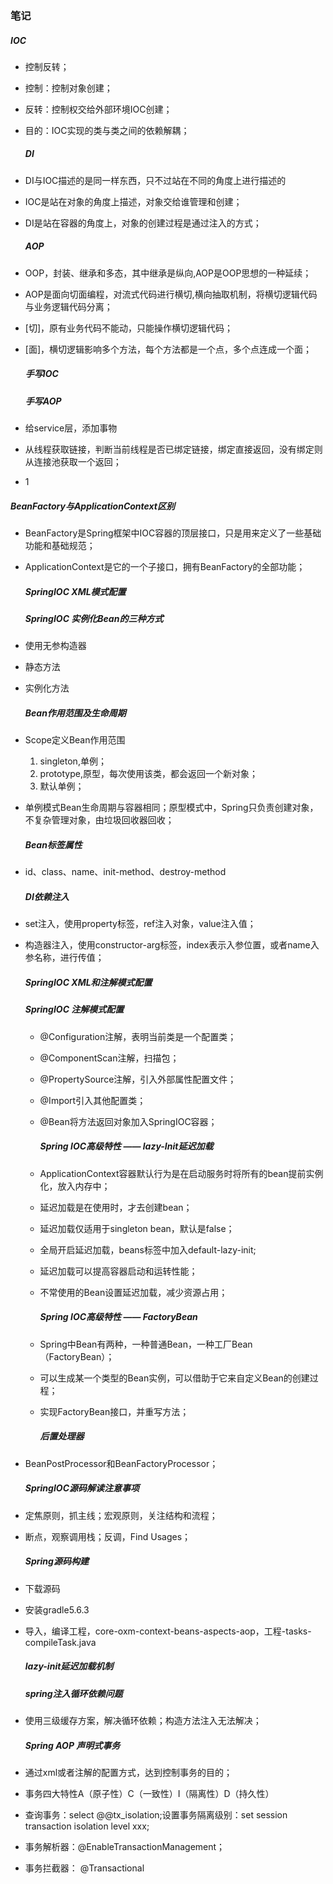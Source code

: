 ### 笔记

##### 				IOC

- 控制反转；

- 控制：控制对象创建；

- 反转：控制权交给外部环境IOC创建；

- 目的：IOC实现的类与类之间的依赖解耦；

  ##### DI
  
- DI与IOC描述的是同一样东西，只不过站在不同的角度上进行描述的

- IOC是站在对象的角度上描述，对象交给谁管理和创建；

- DI是站在容器的角度上，对象的创建过程是通过注入的方式；

  ##### AOP

- OOP，封装、继承和多态，其中继承是纵向,AOP是OOP思想的一种延续；

- AOP是面向切面编程，对流式代码进行横切,横向抽取机制，将横切逻辑代码与业务逻辑代码分离；

- [切]，原有业务代码不能动，只能操作横切逻辑代码；

- [面]，横切逻辑影响多个方法，每个方法都是一个点，多个点连成一个面；

  ##### 手写IOC

  ##### 手写AOP

- 给service层，添加事物

- 从线程获取链接，判断当前线程是否已绑定链接，绑定直接返回，没有绑定则从连接池获取一个返回；

- 1
  
##### BeanFactory与ApplicationContext区别
  
- BeanFactory是Spring框架中IOC容器的顶层接口，只是用来定义了一些基础功能和基础规范；

- ApplicationContext是它的一个子接口，拥有BeanFactory的全部功能；
  
  ##### SpringIOC XML模式配置

  ##### SpringIOC 实例化Bean的三种方式
  
- 使用无参构造器

- 静态方法

- 实例化方法

  ##### Bean作用范围及生命周期

- Scope定义Bean作用范围
  1. singleton,单例；
  2. prototype,原型，每次使用该类，都会返回一个新对象；
  3. 默认单例；

- 单例模式Bean生命周期与容器相同；原型模式中，Spring只负责创建对象，不复杂管理对象，由垃圾回收器回收；

  ##### Bean标签属性

- id、class、name、init-method、destroy-method

  ##### DI依赖注入

- set注入，使用property标签，ref注入对象，value注入值；

- 构造器注入，使用constructor-arg标签，index表示入参位置，或者name入参名称，进行传值；

  ##### SpringIOC XML和注解模式配置

  ##### SpringIOC 注解模式配置

  - @Configuration注解，表明当前类是一个配置类；

  - @ComponentScan注解，扫描包；
  - @PropertySource注解，引入外部属性配置文件；
  - @Import引入其他配置类；
  - @Bean将方法返回对象加入SpringIOC容器；

    ##### Spring IOC高级特性 —— lazy-Init延迟加载

  - ApplicationContext容器默认行为是在启动服务时将所有的bean提前实例化，放入内存中；
  - 延迟加载是在使用时，才去创建bean；
  - 延迟加载仅适用于singleton bean，默认是false；
  - 全局开启延迟加载，beans标签中加入default-lazy-init;
  - 延迟加载可以提高容器启动和运转性能；
  - 不常使用的Bean设置延迟加载，减少资源占用；

    ##### Spring IOC高级特性 —— FactoryBean

  - Spring中Bean有两种，一种普通Bean，一种工厂Bean（FactoryBean）；
  - 可以生成某一个类型的Bean实例，可以借助于它来自定义Bean的创建过程；
  - 实现FactoryBean接口，并重写方法；

    ##### 后置处理器

- BeanPostProcessor和BeanFactoryProcessor；

  ##### SpringIOC源码解读注意事项

- 定焦原则，抓主线；宏观原则，关注结构和流程；

- 断点，观察调用栈；反调，Find Usages；

  ##### Spring源码构建

- 下载源码

- 安装gradle5.6.3

- 导入，编译工程，core-oxm-context-beans-aspects-aop，工程-tasks-compileTask.java

  ##### lazy-init延迟加载机制

  ##### spring注入循环依赖问题

- 使用三级缓存方案，解决循环依赖；构造方法注入无法解决；

  ##### Spring AOP 声明式事务

- 通过xml或者注解的配置方式，达到控制事务的目的；

- 事务四大特性A（原子性）C（一致性）I（隔离性）D（持久性）

- 查询事务：select @@tx_isolation;设置事务隔离级别：set session transaction isolation level xxx;

- 事务解析器：@EnableTransactionManagement；

- 事务拦截器： @Transactional

